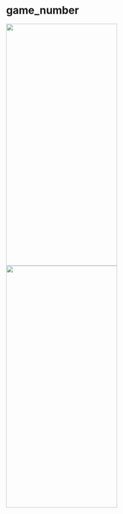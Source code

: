 # game_number



<img src="https://github.com/Fayozb/score_ball/assets/134942247/f346faa3-1dd7-4de8-b663-d2c7e6021247" width="300" height="650"/>
<img src="https://github.com/Fayozb/score_ball/assets/134942247/1b6d13c4-f961-4387-bcf5-f1bf6ffc1703" width="300" height="650"/>
